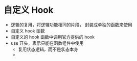 # 自定义 Hook

- 逻辑的复用，将逻辑功能相同的片段， 封装成单独的函数来使用
- 自定义 hook 函数
- 自定义的 hook 函数中调用官方提供的 hook
- use 开头，表示只能在函数组件中使用
    - 复用状态逻辑，而不是状态本身
    -
